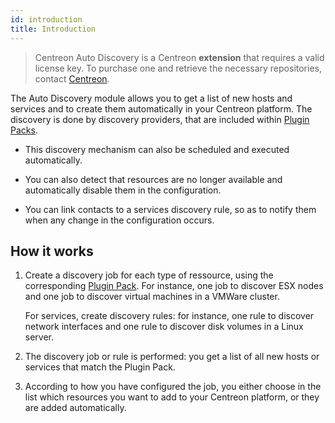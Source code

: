 ```yaml
---
id: introduction
title: Introduction
---
```


> Centreon Auto Discovery is a Centreon **extension** that requires a valid
> license key. To purchase one and retrieve the necessary repositories, contact
> [Centreon](mailto:sales@centreon.com).


The Auto Discovery module allows you to get a list of new hosts and services and to create them 
automatically in your Centreon platform. The discovery is done by discovery providers, that are included
within [Plugin Packs](../pluginpacks.html).

- This discovery mechanism can also be scheduled and executed automatically.

- You can also detect that resources are no longer available and automatically disable them in the configuration.

- You can link contacts to a services discovery rule, so as to notify them when any change in the configuration occurs.

## How it works

1. Create a discovery job for each type of ressource, using the corresponding [Plugin Pack](../pluginpacks.html). 
For instance, one job to discover ESX nodes and one job to discover virtual machines in a VMWare cluster.

    For services, create discovery rules: for instance, one rule to discover network interfaces and one rule
to discover disk volumes in a Linux server.

2. The discovery job or rule is performed: you get a list of all new hosts or services that match the Plugin Pack.

3. According to how you have configured the job, you either choose in the list which resources you want 
to add to your Centreon platform, or they are added automatically.
